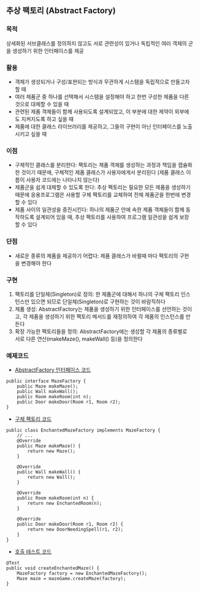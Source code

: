 ## 추상 팩토리 (Abstract Factory)

### 목적
상세화된 서브클래스를 정의하지 않고도 서로 관련성이 있거나 독립적인 여러 객체의 군을 생성하기 위한 인터페이스를 제공

### 활용
- 객체가 생성되거나 구성/표현되는 방식과 무관하게 시스템을 독립적으로 만들고자 할 때
- 여러 제품군 중 하나를 선택해서 시스템을 설정해야 하고 한번 구성한 제품을 다른 것으로 대체할 수 있을 때
- 관련된 제품 객체들이 함께 사용되도록 설계되었고, 이 부분에 대한 제약이 외부에도 지켜지도록 하고 싶을 때
- 제품에 대한 클래스 라이브러리를 제공하고, 그들의 구현이 아닌 인터페이스를 노출시키고 싶을 때

### 이점
- 구체적인 클래스를 분리한다: 팩토리는 제품 객체를 생성하는 과정과 책임을 캡슐화한 것이기 때문에, 구체적인 제품 클래스가 사용자에게서 분리된다 (제품 클래스 이름이 사용자 코드에는 나타나지 않는다)
- 제품군을 쉽게 대체할 수 있도록 한다: 추상 팩토리는 필요한 모든 제품을 생성하기 때문에 응용프로그램은 사용할 구체 팩토리를 교체하여 전체 제품군을 한번에 변경할 수 있다
- 제품 사이의 일관성을 증진시킨다: 하나의 제품군 안에 속한 제품 객체들이 함께 동작하도록 설계되어 있을 때, 추상 팩토리를 사용하여 프로그램 일관성을 쉽게 보장할 수 있다

### 단점
- 새로운 종류의 제품을 제공하기 어렵다: 제품 클래스가 바뀔때 마다 팩토리의 구현을 변경해야 한다

### 구현
1. 팩토리를 단일체(Singleton)로 정의: 한 제품군에 대해서 하나의 구체 팩토리 인스턴스만 있으면 되므로 단일체(Singleton)로 구현하는 것이 바람직하다
2. 제품 생성: AbstractFactory는 제품을 생성하기 위한 인터페이스를 선언하는 것이고, 각 제품을 생성하기 위한 팩토리 메서드를 재정의하여 각 제품의 인스턴스를 만든다
3. 확장 가능한 팩토리들을 정의: AbstractFactory에는 생성할 각 제품의 종류별로 서로 다른 연산(makeMaze(), makeWall() 등)을 정의한다

### 예제코드
- [AbstractFactory 인터페이스 코드](https://github.com/Hyunhoo-Kwon/DesignPatterens/blob/master/src/main/java/chapter03/abstractfactory/MazeFactory.java)
```
public interface MazeFactory {
    public Maze makeMaze();
    public Wall makeWall();
    public Room makeRoom(int n);
    public Door makeDoor(Room r1, Room r2);
}
```

- [구체 팩토리 코드](https://github.com/Hyunhoo-Kwon/DesignPatterens/blob/master/src/main/java/chapter03/abstractfactory/EnchantedMazeFactory.java)
```
public class EnchantedMazeFactory implements MazeFactory {
    // ...
    @Override
    public Maze makeMaze() {
        return new Maze();
    }

    @Override
    public Wall makeWall() {
        return new Wall();
    }

    @Override
    public Room makeRoom(int n) {
        return new EnchantedRoom(n);
    }

    @Override
    public Door makeDoor(Room r1, Room r2) {
        return new DoorNeedingSpell(r1, r2);
    }
}
```
- [호출 테스트 코드](https://github.com/Hyunhoo-Kwon/DesignPatterens/blob/master/src/test/java/chapter03/abstractfactory/MazeGameTest.java)
```
@Test
public void createEnchantedMaze() {
    MazeFactory factory = new EnchantedMazeFactory();
    Maze maze = mazeGame.createMaze(factory);
}
```

